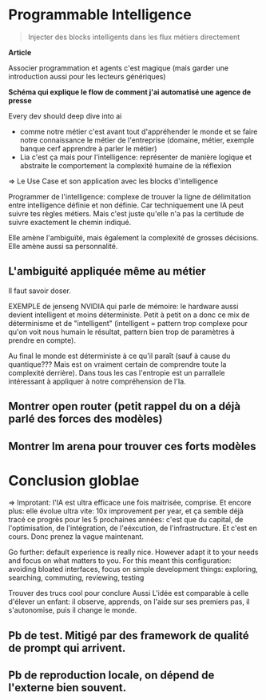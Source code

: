 # Programmable Intelligence

> Injecter des blocks intelligents dans les flux métiers directement

**Article**

Associer programmation et agents c'est magique (mais garder une introduction aussi pour les lecteurs génériques)

**Schéma qui explique le flow de comment j'ai automatisé une agence de presse**

Every dev should deep dive into ai

- comme notre métier c'est avant tout d'appréhender le monde et se faire notre connaissance le métier de l'entreprise (domaine, métier, exemple banque cerf apprendre à parler le métier)
- Lia c'est ça mais pour l'intelligence: représenter de manière logique et abstraite le comportement la complexité humaine de la réflexion

=> Le Use Case et son application avec les blocks d'intelligence

Programmer de l'intelligence: complexe de trouver la ligne de délimitation entre intelligence définie et non définie. Car techniquement une IA peut suivre tes règles métiers. Mais c'est juste qu'elle n'a pas la certitude de suivre exactement le chemin indiqué.

Elle amène l'ambiguïté, mais également la complexité de grosses décisions. Elle amène aussi sa personnalité.

## L'ambiguité appliquée même au métier

Il faut savoir doser.

EXEMPLE de jenseng NVIDIA qui parle de mémoire: le hardware aussi devient intelligent et moins déterministe. Petit à petit on a donc ce mix de déterminisme et de "intelligent" (intelligent = pattern trop complexe pour qu'on voit nous humain le résultat, pattern bien trop de paramètres à prendre en compte).

Au final le monde est déterministe à ce qu'il paraît (sauf à cause du quantique??? Mais est on vraiment certain de comprendre toute la complexité derrière). Dans tous les cas l'entropie est un parrallele intéressant à appliquer à notre compréhension de l'Ia.

## Montrer open router (petit rappel du on a déjà parlé des forces des modèles)

## Montrer lm arena pour trouver ces forts modèles

# Conclusion globlae

=> Improtant: l'IA est ultra efficace une fois maitrisée, comprise. Et encore plus: elle évolue ultra vite: 10x improvement per year, et ça semble déjà tracé ce progrès pour les 5 prochaines années: c'est que du capital, de l'optimisation, de l'intégration, de l'eéxcution, de l'infrastructure. Et c'est en cours. Donc prenez la vague maintenant.

Go further: default experience is really nice. However adapt it to your needs and focus on what matters to you. For this meant this configuration: avoiding bloated interfaces, focus on simple development things: exploring, searching, commuting, reviewing, testing

Trouver des trucs cool pour conclure
Aussi L'idée est comparable à celle d'élever un enfant: il observe, apprends, on l'aide sur ses premiers pas, il s'autonomise, puis il change le monde.

## Pb de test. Mitigé par des framework de qualité de prompt qui arrivent.
## Pb de reproduction locale, on dépend de l'externe bien souvent.
